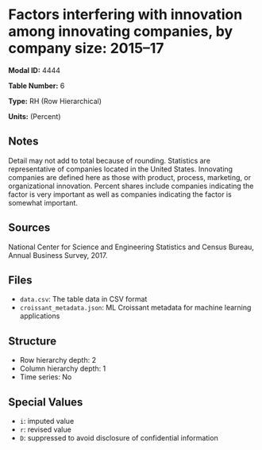 # Factors interfering with innovation among innovating companies, by company size: 2015–17

**Modal ID:** 4444

**Table Number:** 6

**Type:** RH (Row Hierarchical)

**Units:** (Percent)

## Notes

Detail may not add to total because of rounding. Statistics are representative of companies located in the United States. Innovating companies are defined here as those with product, process, marketing, or organizational innovation. Percent shares include companies indicating the factor is very important as well as companies indicating the factor is somewhat important.

## Sources

National Center for Science and Engineering Statistics and Census Bureau, Annual Business Survey, 2017.

## Files

- `data.csv`: The table data in CSV format
- `croissant_metadata.json`: ML Croissant metadata for machine learning applications

## Structure

- Row hierarchy depth: 2
- Column hierarchy depth: 1
- Time series: No

## Special Values

- `i`: imputed value
- `r`: revised value
- `D`: suppressed to avoid disclosure of confidential information
